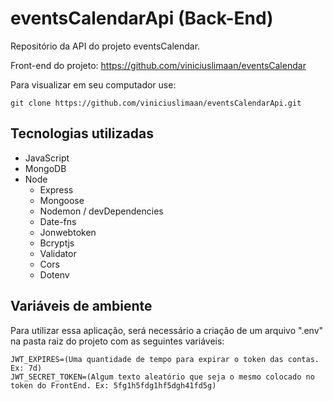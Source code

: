 # eventsCalendarApi (Back-End)
Repositório da API do projeto eventsCalendar.

Front-end do projeto:
https://github.com/viniciuslimaan/eventsCalendar

Para visualizar em seu computador use:

```
git clone https://github.com/viniciuslimaan/eventsCalendarApi.git
```

## Tecnologias utilizadas
* JavaScript
* MongoDB
* Node
    * Express
    * Mongoose
    * Nodemon / devDependencies
    * Date-fns
    * Jonwebtoken
    * Bcryptjs
    * Validator
    * Cors
    * Dotenv

## Variáveis de ambiente
Para utilizar essa aplicação, será necessário a criação de um arquivo ".env" na pasta raiz do projeto com as seguintes variáveis: 

```
JWT_EXPIRES=(Uma quantidade de tempo para expirar o token das contas. Ex: 7d)
JWT_SECRET_TOKEN=(Algum texto aleatório que seja o mesmo colocado no token do FrontEnd. Ex: 5fg1h5fdg1hf5dgh41fd5g)
```

